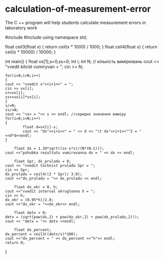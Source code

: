 # calculation-of-measurement-error
The C ++ program will help students calculate measurement errors in laboratory work

#include <iostream>
#include <cmath>
using namespace std;

float ceil3(float x)
{
    return ceil(x * 1000) / 1000;
}
float ceil4(float x)
{
    return ceil(x * 10000) / 10000;
}

int main()
{
        float vx[1],s=0,ss=0;
        int i;
        int N; // кількість вимірювань
            cout << "vvedit kilcist vumiryvan = ";
            cin >> N;

    for(i=0;i<N;i++)
    {
    cout << "vvedit x"<<i+1<<" = ";
    cin >> vx[i];
    s+=vx[i];
    ss+=vx[i]*vx[i];
    }
    s/=N;
    ss/=N;
    cout << "<x> = "<< s << endl; //середнє значення виміру
    for(i=0;i<N;i++)
    {
            float d=vx[i]-s;
            cout << "dx"<<i+1<<" = " << d << "\t dx"<<i+1<<"^2 = "<<d*d<<endl;
    }

        float dx = 1.39*sqrt((ss-s*s)/(N*(N-1)));
    cout <<"pohubka rezultatu vumiruvanna dx = " << dx << endl;

        float Spr, dx_pruladu = 0;
    cout << "vvedit tochnist pruladu Spr = ";
    cin >> Spr;
    dx_pruladu = ceil4((2 * Spr)/ 3.0);
    cout <<"dx_pruladu = "<< dx_pruladu << endl;

        float dx_okr = 0, h;
    cout <<"vvedit interval okruglenna h = ";
    cin >> h;
    dx_okr = (0.95*h)/2.0;
    cout <<"dx_okr = "<<dx_okr<< endl;

        float detx = 0;
    detx = (sqrt(pow(dx,2) + pow(dx_okr,2) + pow(dx_pruladu,2)));
    cout << "detx = "<< detx <<endl;

        float dx_percent;
    dx_percent = ceil3((detx/s)*100);
    cout <<"dx_percent = " << dx_percent <<"%"<< endl;
    return 0;
}
